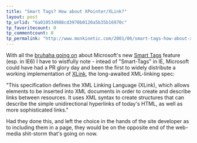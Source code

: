 ```yaml
---
title: "Smart Tags? How about XPointer/XLink?"
layout: post
tp_urlid: "6a010534988cd3970b0120a5b35b16970c"
tp_favoritecount: 0
tp_commentcount: 0
tp_permalink: "http://www.monkinetic.com/2001/06/smart-tags-how-about-xpointerxlink.html"
---
```

With all the <a href="http://www.alistapart.com/stories/smarttags/">bruhaha going on</a> about Microsoft&#39;s new <a href="http://www.microsoft.com/presspass/press/2001/Feb01/02-21SDKpr.asp">Smart Tags</a> feature (esp. in IE6) I have to wistfully note -  intead of &quot;Smart-Tags&quot; in IE,  Microsoft could have had a PR glory day and been the first to widely distribute a working implementation of <a href="http://www.w3.org/XML/Linking">XLink</a>, the long-awaited XML-linking spec: 

<p>&quot;This specification defines the XML Linking Language (XLink), which allows elements to be inserted into XML documents in order to create and describe links between resources. It uses XML syntax to create structures that can describe the simple unidirectional hyperlinks of today&#39;s HTML, as well as more sophisticated links.&quot;

Had they done this, and left the choice in the hands of the site developer as to including them in a page, they would be on the opposite end of the web-media shit-storm that&#39;s going on now.</p>

